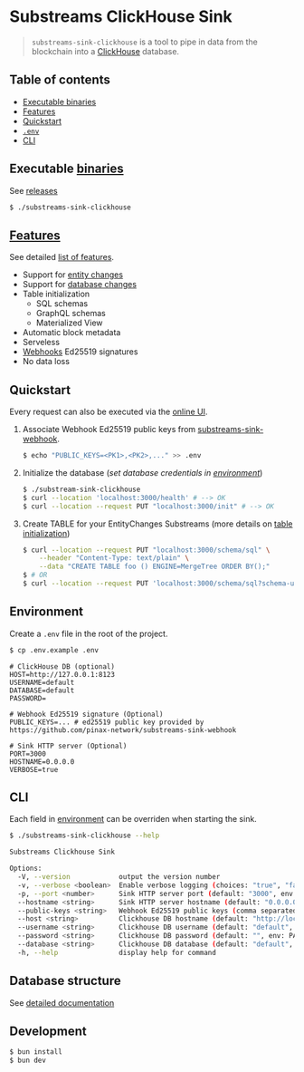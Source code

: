 # Substreams ClickHouse Sink

> `substreams-sink-clickhouse` is a tool to pipe in data from the blockchain into a [ClickHouse](https://clickhouse.com/) database.

## Table of contents

- [Executable binaries](#executable-binaries)
- [Features](#features)
- [Quickstart](#quickstart)
- [`.env`](#environment)
- [CLI](#cli)

## Executable [binaries](https://github.com/pinax-network/substreams-sink-clickhouse/releases)

See [releases](https://github.com/pinax-network/substreams-sink-clickhouse/releases)

```bash
$ ./substreams-sink-clickhouse
```

## [Features](/docs/features.md)

See detailed [list of features](/docs/features.md).

- Support for [entity changes](https://crates.io/crates/substreams-entity-change/)
- Support for [database changes](https://crates.io/crates/substreams-database-change)
- Table initialization
  - SQL schemas
  - GraphQL schemas
  - Materialized View
- Automatic block metadata
- Serveless
- [Webhooks](https://github.com/pinax-network/substreams-sink-webhook) Ed25519 signatures
- No data loss

## Quickstart

Every request can also be executed via the [online UI](http://localhost:3000).

1. Associate Webhook Ed25519 public keys from [substreams-sink-webhook](https://github.com/pinax-network/substreams-sink-webhook).

   ```bash
   $ echo "PUBLIC_KEYS=<PK1>,<PK2>,..." >> .env
   ```

1. Initialize the database (_set database credentials in [environment](#environment)_)

   ```bash
   $ ./substream-sink-clickhouse
   $ curl --location 'localhost:3000/health' # --> OK
   $ curl --location --request PUT "localhost:3000/init" # --> OK
   ```

1. Create TABLE for your EntityChanges Substreams (more details on [table initialization](/docs/features.md#table-initialization))

   ```bash
   $ curl --location --request PUT "localhost:3000/schema/sql" \
       --header "Content-Type: text/plain" \
       --data "CREATE TABLE foo () ENGINE=MergeTree ORDER BY();"
   $ # OR
   $ curl --location --request PUT 'localhost:3000/schema/sql?schema-url=<url>'
   ```

## Environment

Create a `.env` file in the root of the project.

```bash
$ cp .env.example .env
```

```env
# ClickHouse DB (optional)
HOST=http://127.0.0.1:8123
USERNAME=default
DATABASE=default
PASSWORD=

# Webhook Ed25519 signature (Optional)
PUBLIC_KEYS=... # ed25519 public key provided by https://github.com/pinax-network/substreams-sink-webhook

# Sink HTTP server (Optional)
PORT=3000
HOSTNAME=0.0.0.0
VERBOSE=true
```

## CLI

Each field in [environment](#environment) can be overriden when starting the sink.

```bash
$ ./substreams-sink-clickhouse --help
```

```bash
Substreams Clickhouse Sink

Options:
  -V, --version            output the version number
  -v, --verbose <boolean>  Enable verbose logging (choices: "true", "false", default: "true", env: VERBOSE)
  -p, --port <number>      Sink HTTP server port (default: "3000", env: PORT)
  --hostname <string>      Sink HTTP server hostname (default: "0.0.0.0", env: HOSTNAME)
  --public-keys <string>   Webhook Ed25519 public keys (comma separated) (env: PUBLIC_KEYS)
  --host <string>          Clickhouse DB hostname (default: "http://localhost:8123", env: HOST)
  --username <string>      Clickhouse DB username (default: "default", env: USERNAME)
  --password <string>      Clickhouse DB password (default: "", env: PASSWORD)
  --database <string>      Clickhouse DB database (default: "default", env: DATABASE)
  -h, --help               display help for command
```


## Database structure

See [detailed documentation](/docs/database.md)

## Development

```bash
$ bun install
$ bun dev
```
